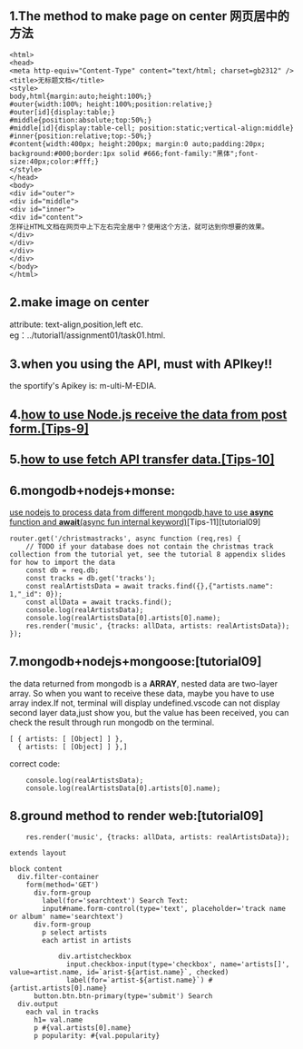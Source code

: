 ## 1.The method to make page on center 网页居中的方法
```
<html>
<head>
<meta http-equiv="Content-Type" content="text/html; charset=gb2312" />
<title>无标题文档</title>
<style>  
body,html{margin:auto;height:100%;}
#outer{width:100%; height:100%;position:relative;}
#outer[id]{display:table;}
#middle{position:absolute;top:50%;}
#middle[id]{display:table-cell; position:static;vertical-align:middle}
#inner{position:relative;top:-50%;}
#content{width:400px; height:200px; margin:0 auto;padding:20px; background:#000;border:1px solid #666;font-family:"黑体";font-size:40px;color:#fff;}
</style> 
</head> 
<body>  
<div id="outer">  
<div id="middle">  
<div id="inner">  
<div id="content">
怎样让HTML文档在网页中上下左右完全居中？使用这个方法，就可达到你想要的效果。
</div>  
</div>  
</div>  
</div>  
</body>
</html>
```

## 2.make image on center
attribute: text-align,position,left etc.
eg：../tutorial1/assignment01/task01.html.


## 3.when you using the API, must with APIkey!!
the sportify's Apikey is: m-ulti-M-EDIA.

## 4.[how to use Node.js receive the data from post form.[Tips-9]](https://www.jianshu.com/p/39178bc6a833)

## 5.[how to use fetch API transfer data.[Tips-10]](https://www.jianshu.com/p/75a18e565f33)

## 6.mongodb+nodejs+monse:
[use nodejs to process data from different mongodb,have to use **async** function and **await**(async fun internal keyword)](https://stackoverflow.com/questions/48601249/how-to-return-mongoose-query-results-without-callback)[Tips-11][tutorial09]

```
router.get('/christmastracks', async function (req,res) {
    // TODO if your database does not contain the christmas track collection from the tutorial yet, see the tutorial 8 appendix slides for how to import the data
    const db = req.db;
    const tracks = db.get('tracks');
    const realArtistsData = await tracks.find({},{"artists.name": 1,"_id": 0});
    const allData = await tracks.find();
    console.log(realArtistsData);
    console.log(realArtistsData[0].artists[0].name);
    res.render('music', {tracks: allData, artists: realArtistsData});
});
```

## 7.mongodb+nodejs+mongoose:[tutorial09]
the data returned from mongodb is a **ARRAY**, nested data are two-layer array. So when you want to receive these data, maybe you have to use array index.If not, terminal will display undefined.vscode can not display second layer data,just show you, but the value has been received, you can check the result through run mongodb on the terminal.  

```
[ { artists: [ [Object] ] },
  { artists: [ [Object] ] },]
```
correct code:
```
    console.log(realArtistsData);
    console.log(realArtistsData[0].artists[0].name);
```

## 8.ground method to render web:[tutorial09]

```
    res.render('music', {tracks: allData, artists: realArtistsData});
```
```music.jade
extends layout

block content
  div.filter-container
    form(method='GET')
      div.form-group
        label(for='searchtext') Search Text:
        input#name.form-control(type='text', placeholder='track name or album' name='searchtext')
      div.form-group
        p select artists
        each artist in artists
        
            div.artistcheckbox
              input.checkbox-input(type='checkbox', name='artists[]', value=artist.name, id=`arist-${artist.name}`, checked)
              label(for=`artist-${artist.name}`) #{artist.artists[0].name}
      button.btn.btn-primary(type='submit') Search
  div.output
    each val in tracks
      h1= val.name
      p #{val.artists[0].name}
      p popularity: #{val.popularity}

```
